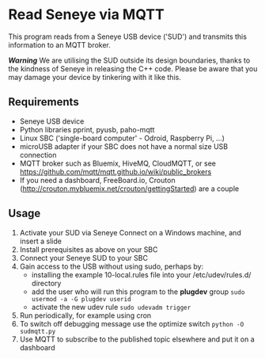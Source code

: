 # Read Seneye via MQTT
This program reads from a Seneye USB device ('SUD') and transmits this information to an MQTT broker.

***Warning***
We are utilising the SUD outside its design boundaries, thanks to the kindness of Seneye in releasing the C++ code. Please be aware that you may damage your device by tinkering with it like this.

## Requirements
- Seneye USB device
- Python libraries pprint, pyusb, paho-mqtt 
- Linux SBC ('single-board computer' - Odroid, Raspberry Pi, ...)
- microUSB adapter if your SBC does not have a normal size USB connection
- MQTT broker such as Bluemix, HiveMQ, CloudMQTT, or see https://github.com/mqtt/mqtt.github.io/wiki/public_brokers
- If you need a dashboard, FreeBoard.io, Crouton (http://crouton.mybluemix.net/crouton/gettingStarted) are a couple

## Usage
1. Activate your SUD via Seneye Connect on a Windows machine, and insert a slide 
1. Install prerequisites as above on your SBC
1. Connect your Seneye SUD to your SBC
1. Gain access to the USB without using sudo, perhaps by:
	- installing the example 10-local.rules file into your /etc/udev/rules.d/ directory
	- add the user who will run this program to the __plugdev__ group `sudo usermod -a -G plugdev userid`
	- activate the new udev rule `sudo udevadm trigger`
1. Run periodically, for example using cron
1. To switch off debugging message use the optimize switch `python -O sudmqtt.py`
1. Use MQTT to subscribe to the published topic elsewhere and put it on a dashboard